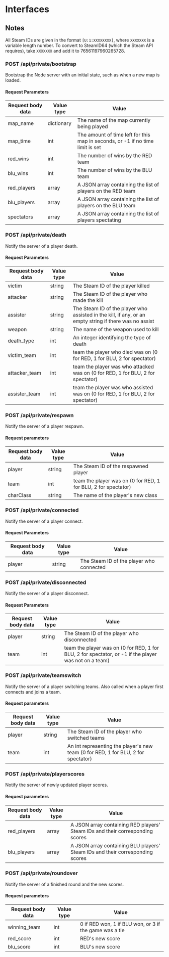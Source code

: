 # Interfaces

## Notes
All Steam IDs are given in the format `[U:1:XXXXXXXX]`, where `XXXXXXX` is a variable length number. To convert to SteamID64 (which the Steam API requires), take `XXXXXXX` and add it to 76561197960265728.

### POST /api/private/bootstrap

Bootstrap the Node server with an initial state, such as when a new map is loaded.

#### Request Parameters

Request body data | Value type | Value
---|---|---
map_name | dictionary | The name of the map currently being played
map_time | int | The amount of time left for this map in seconds, or -1 if no time limit is set
red_wins | int | The number of wins by the RED team
blu_wins | int | The number of wins by the BLU team
red_players | array | A JSON array containing the list of players on the RED team
blu_players | array | A JSON array containing the list of players on the BLU team
spectators | array | A JSON array containing the list of players spectating

### POST /api/private/death

Notify the server of a player death.

#### Request Parameters

Request body data | Value type | Value
---|---|---
victim | string | The Steam ID of the player killed
attacker | string | The Steam ID of the player who made the kill
assister | string | The Steam ID of the player who assisted in the kill, if any, or an empty string if there was no assist
weapon | string | The name of the weapon used to kill
death_type | int | An integer identifying the type of death
victim_team | int | team the player who died was on (0 for RED, 1 for BLU, 2 for spectator)
attacker_team | int | team the player was who attacked was on (0 for RED, 1 for BLU, 2 for spectator)
assister_team | int | team the player was who assisted was on (0 for RED, 1 for BLU, 2 for spectator)

### POST /api/private/respawn

Notify the server of a player respawn.

#### Request parameters

Request body data | Value type | Value
---|---|---
player | string | The Steam ID of the respawned player
team | int | team the player was on (0 for RED, 1 for BLU, 2 for spectator)
charClass | string | The name of the player's new class

### POST /api/private/connected

Notify the server of a player connect.

#### Request Parameters

Request body data | Value type | Value
---|---|---
player | string | The Steam ID of the player who connected

### POST /api/private/disconnected

Notify the server of a player disconnect.

#### Request Parameters

Request body data | Value type | Value
---|---|---
player | string | The Steam ID of the player who disconnected
team | int | team the player was on (0 for RED, 1 for BLU, 2 for spectator, or -1 if the player was not on a team)

### POST /api/private/teamswitch

Notify the server of a player switching teams. Also called when a player first connects and joins a team.

#### Request parameters

Request body data | Value type | Value
---|---|---
player | string | The Steam ID of the player who switched teams
team | int | An int representing the player's new team (0 for RED, 1 for BLU, 2 for spectator)

### POST /api/private/playerscores

Notify the server of newly updated player scores.

#### Request parameters

Request body data | Value type | Value
---|---|---
red_players | array | A JSON array containing RED players' Steam IDs and their corresponding scores
blu_players | array | A JSON array containing BLU players' Steam IDs and their corresponding scores

### POST /api/private/roundover

Notify the server of a finished round and the new scores.

#### Request parameters

Request body data | Value type | Value
---|---|---
winning_team | int | 0 if RED won, 1 if BLU won, or 3 if the game was a tie
red_score | int | RED's new score
blu_score | int | BLU's new score
